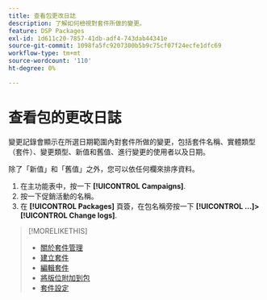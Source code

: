 ```yaml
---
title: 查看包更改日誌
description: 了解如何檢視對套件所做的變更。
feature: DSP Packages
exl-id: 1d611c20-7857-41db-adf4-743dab44341e
source-git-commit: 1098fa5fc9207300b5b9c75cf07f24ecfe1dfc69
workflow-type: tm+mt
source-wordcount: '110'
ht-degree: 0%

---
```


# 查看包的更改日誌

變更記錄會顯示在所選日期範圍內對套件所做的變更，包括套件名稱、實體類型（套件）、變更類型、新值和舊值、進行變更的使用者以及日期。

除了「新值」和「舊值」之外，您可以依任何欄來排序資料。

1. 在主功能表中，按一下 **[!UICONTROL Campaigns]**.
1. 按一下促銷活動的名稱。
1. 在 **[!UICONTROL Packages]** 頁簽，在包名稱旁按一下  **[!UICONTROL ...]>[!UICONTROL Change logs]**.

>[!MORELIKETHIS]
>
>* [關於套件管理](package-about.md)
>* [建立套件](package-create.md)
>* [編輯套件](package-edit.md)
>* [將版位附加到包](package-attach-placement.md)
>* [套件設定](package-settings.md)

